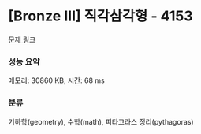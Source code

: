 # [Bronze III] 직각삼각형 - 4153 

[문제 링크](https://www.acmicpc.net/problem/4153) 

### 성능 요약

메모리: 30860 KB, 시간: 68 ms

### 분류

기하학(geometry), 수학(math), 피타고라스 정리(pythagoras)

